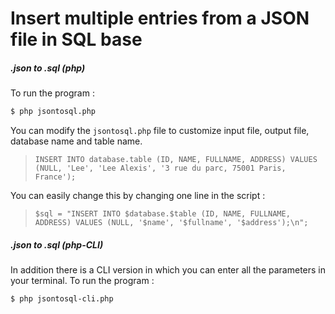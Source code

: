 # Insert multiple entries from a JSON file in SQL base
##### .json to .sql (php)

To run the program :
```sh
$ php jsontosql.php
```

You can modify the `jsontosql.php` file to customize input file, output file, database name and table name.
> `INSERT INTO database.table (ID, NAME, FULLNAME, ADDRESS) VALUES (NULL, 'Lee', 'Lee Alexis', '3 rue du parc, 75001 Paris, France');`

You can easily change this by changing one line in the script :
> `$sql = "INSERT INTO $database.$table (ID, NAME, FULLNAME, ADDRESS) VALUES (NULL, '$name', '$fullname', '$address');\n";`



##### .json to .sql (php-CLI)
In addition there is a CLI version in which you can enter all the parameters in your terminal.
To run the program :
```sh
$ php jsontosql-cli.php
```